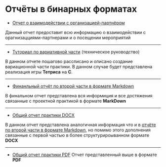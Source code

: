 # Отчёты в бинарных форматах
- [Отчет о взаимодействии с организацией-партнёром](https://github.com/whynotfu/practice-2025-1/blob/main/reports/practice_report_orgPartner.md)

Данный отчет предоставит всю информацию о взаимодействии с орагнизацциями-партнерами и о посещении мероприятий 

---

- [Туториал по вариативной части](https://github.com/whynotfu/practice-2025-1/blob/main/reports/practice_report_tetris.md) 
(техническое руководство)

В данном отчете пошагово рассписано и описано создание вариационной части практики. В данном случае будет представлена реализация игры **Тетриса** на **С**. 

---

- [Финанльный отчёт по второй части в формате Markdown](https://github.com/whynotfu/practice-2025-1/blob/main/reports/final_report.md) 

В финальном отчет представлена вся информиция и все достяжения связанные с проектной практикой в формате **MarkDown** 

--- 

- [Общий отчет практики DOCX](https://github.com/whynotfu/practice-2025-1/blob/main/docs/Отчет.docx)

В данном отчет представлена аналогичная информация что и в [отчёте по второй части в формате Markdown](https://github.com/whynotfu/practice-2025-1/blob/main/reports/final_report.md), но помимо этого дополнения связанные с первой частью в более структурироыванном формате **DOCX** 

---

- [Общий отчет практики PDF](https://github.com/whynotfu/practice-2025-1/blob/main/docs/Отчет.pdf)
Отчет представленный выше в формате **PDF**


